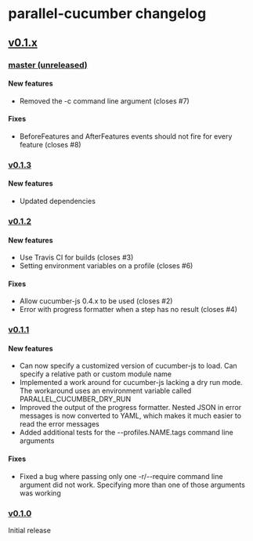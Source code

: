 # parallel-cucumber changelog

## [v0.1.x](https://github.com/simondean/parallel-cucumber-js/compare/v0.1.0...master)

### [master (unreleased)](https://github.com/simondean/parallel-cucumber-js/compare/v0.1.3...master)

#### New features
* Removed the -c command line argument (closes #7)

#### Fixes
* BeforeFeatures and AfterFeatures events should not fire for every feature (closes #8)

### [v0.1.3](https://github.com/simondean/parallel-cucumber-js/compare/v0.1.2...v0.1.3)

#### New features
* Updated dependencies

### [v0.1.2](https://github.com/simondean/parallel-cucumber-js/compare/v0.1.1...v0.1.2)

#### New features
* Use Travis CI for builds (closes #3)
* Setting environment variables on a profile (closes #6)

#### Fixes
* Allow cucumber-js 0.4.x to be used (closes #2)
* Error with progress formatter when a step has no result (closes #4)

### [v0.1.1](https://github.com/simondean/parallel-cucumber-js/compare/v0.1.0...v0.1.1)

#### New features
* Can now specify a customized version of cucumber-js to load.  Can specify a relative path or custom module name
* Implemented a work around for cucumber-js lacking a dry run mode.  The workaround uses an environment variable called PARALLEL_CUCUMBER_DRY_RUN
* Improved the output of the progress formatter.  Nested JSON in error messages is now converted to YAML, which makes it much easier to read the error messages
* Added additional tests for the --profiles.NAME.tags command line arguments

#### Fixes
* Fixed a bug where passing only one -r/--require command line argument did not work.  Specifying more than one of those arguments was working

### [v0.1.0](https://github.com/simondean/parallel-cucumber-js/tree/v0.1.0)

Initial release